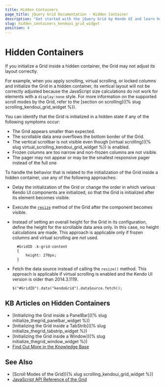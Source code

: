 ```yaml
---
title: Hidden Containers
page_title: jQuery Grid Documentation - Hidden Container
description: "Get started with the jQuery Grid by Kendo UI and learn how to handle the most common scenarios when initializing it in a hidden container."
slug: hidden_containers_kendoui_grid_widget
position: 4
---
```


# Hidden Containers

If you initialize a Grid inside a hidden container, the Grid may not adjust its layout correctly.

For example, when you apply scrolling, virtual scrolling, or locked columns and initialize the Grid in a hidden container, its vertical layout will not be correctly adjusted because the JavaScript size calculations do not work for elements with a `display:none` style. For more information on the supported scroll modes by the Grid, refer to the [section on scrolling]({% slug scrolling_kendoui_grid_widget %}).

You can identify that the Grid is initialized in a hidden state if any of the following symptoms occur:
* The Grid appears smaller than expected.
* The scrollable data area overflows the bottom border of the Grid.
* The vertical scrollbar is not visible even though [virtual scrolling]({% slug virtual_scrolling_kendoui_grid_widget %}) is enabled.
* Frozen columns are too narrow and non-frozen columns are not visible.
* The pager may not appear or may be the smallest responsive pager instead of the full one

To handle the behavior that is related to the initialization of the Grid inside a hidden container, use any of the following approaches:
* Delay the initialization of the Grid or change the order in which various Kendo UI components are initialized, so that the Grid is initialized after its element becomes visible.
* Execute the [`resize`](/api/javascript/kendo/methods/resize) method of the Grid after the component becomes visible.
* Instead of setting an overall height for the Grid in its configuration, define the height for the scrollable data area only. In this case, no height calculations are made. This approach is applicable only if frozen columns and virtual scrolling are _not_ used.

    ```
      #GridID .k-grid-content
      {
          height: 270px;
      }
    ```

* Fetch the data source instead of calling the `resize()` method. This approach is applicable if virtual scrolling is enabled and the Kendo UI version is older than 2014.3.1119.

    ```
    $("#GridID").data("kendoGrid").dataSource.fetch();
    ```

## KB Articles on Hidden Containers

* [Initializing the Grid inside a PanelBar]({% slug initialize_thegrid_panelbar_widget %})
* [Initializing the Grid inside a TabStrib]({% slug initialize_thegrid_tabstrip_widget %})
* [Initializing the Grid inside a Window]({% slug initialize_thegrid_window_widget %})
* [Find Out More in the Knowledge Base](/knowledge-base)

## See Also

* [Scroll Modes of the Grid]({% slug scrolling_kendoui_grid_widget %})
* [JavaScript API Reference of the Grid](/api/javascript/ui/grid)

